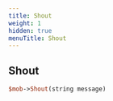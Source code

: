 ```yaml
---
title: Shout
weight: 1
hidden: true
menuTitle: Shout
---
```

## Shout
```perl
$mob->Shout(string message)
```
